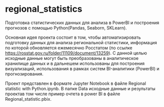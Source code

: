 # regional_statistics

Подготовка статистических данных для анализа в PowerBI и построения прогнозов с помощью Python(Pandas, Seaborn, SKLearn).

Основная идея проекта состоит в том, чтобы автоматизировать подготовку данных для анализа региональной статистики, информация по которой обновляется ежемесячно Росстатом (по ссылке https://rosstat.gov.ru/folder/11109/document/13259). С данной целью исходные данные могут быть преобразованы в аналитическое хранилище данных и в дальнешем использованы для построения визуализаций, использования в рамках систем BI-аналитики (PowerBI) и прогнозирования.

Проект представлен в формате Jupyter Notebook в файле Regional statistic with Python.ipynb.
В папке Data исходные данные и результаты проектав том числе пример очтета в power BI в файле Regional_statistic.pbix.

